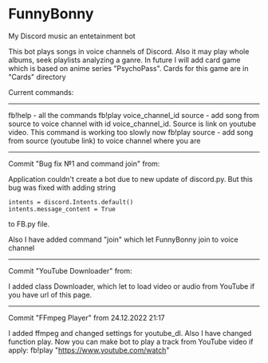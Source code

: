 # FunnyBonny
My Discord music an entetainment bot

This bot plays songs in voice channels of Discord. Also it may play whole albums, seek playlists analyzing a ganre.
In future I will add card game which is based on anime series "PsychoPass". Cards for this game are in "Cards" directory

Current commands:
******************
fb!help - all the commands
fb!play voice_channel_id source - add song from source to voice channel with id voice_channel_id. Source is link on youtube video. This command is working too slowly now
fb!play source - add song from source (youtube link) to voice channel where you are 

******************
Commit "Bug fix №1 and command join" from:

Application couldn't create a bot due to new update of discord.py.
But this bug was fixed with adding string
    
    intents = discord.Intents.default()
    intents.message_content = True

to FB.py file.
    
Also I have added command "join" which let FunnyBonny join to voice channel

*****************
Commit "YouTube Downloader" from:

I added class Downloader, which let to load video or
audio from YouTube if you have url of this page.

*****************
Commit "FFmpeg Player" from 24.12.2022 21:17

I added ffmpeg and changed settings for youtube_dl. Also
I have changed function play. Now you can make bot to play
a track from YouTube video if apply:
fb!play "https://www.youtube.com/watch"